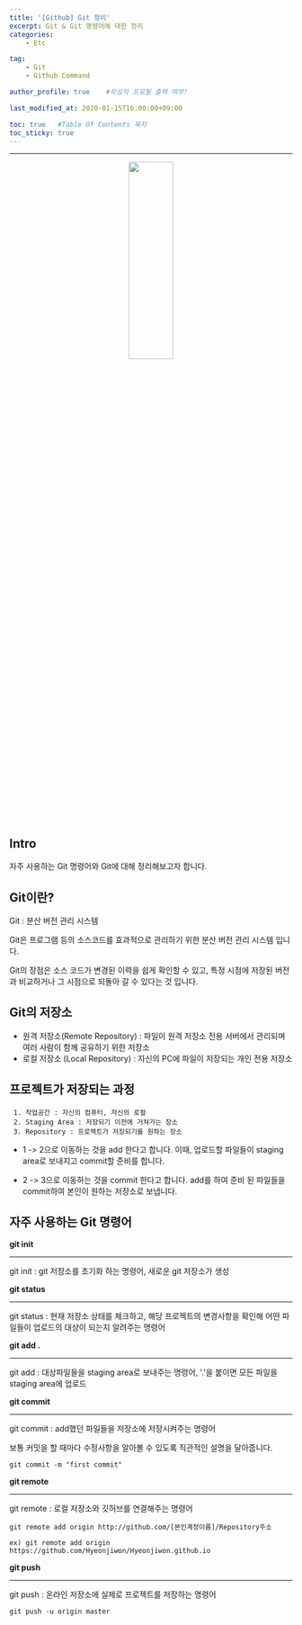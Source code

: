 ```yaml
---
title: '[Github] Git 정리'
excerpt: Git & Git 명령어에 대한 정리
categories:
    - Etc

tag:
    - Git
    - Github Command

author_profile: true    #작성자 프로필 출력 여부!

last_modified_at: 2020-01-15T16:00:00+09:00

toc: true   #Table Of Contents 목차 
toc_sticky: true
---
```


---

<center><img src="https://user-images.githubusercontent.com/47733530/72419812-df6e0780-37c0-11ea-907c-1fd2bace1f6d.png" width="40%" height="30%"></center>

## Intro
자주 사용하는 Git 명령어와 Git에 대해 정리해보고자 합니다.


## Git이란?
Git : 분산 버전 관리 시스템

Git은 프로그램 등의 소스코드를 효과적으로 관리하기 위한 분산 버전 관리 시스템 입니다.

Git의 장점은 소스 코드가 변경된 이력을 쉽게 확인할 수 있고, 특정 시점에 저장된 버전과 비교하거나 그 시점으로 되돌아 갈 수 있다는 것 입니다.  


## Git의 저장소

- 원격 저장소(Remote Repository) : 파일이 원격 저장소 전용 서버에서 관리되며 여러 사람이 함께 공유하기 위한 저장소
- 로컬 저장소 (Local Repository) : 자신의 PC에 파일이 저장되는 개인 전용 저장소


## 프로젝트가 저장되는 과정
```
 1. 작업공간 : 자신의 컴퓨터, 자신의 로컬
 2. Staging Area : 저장되기 이전에 거쳐가는 장소
 3. Repository : 프로젝트가 저장되기를 원하는 장소
```

 * 1 -> 2으로 이동하는 것을 add 한다고 합니다. 이때, 업로드할 파일들이 staging area로 보내지고 commit할 준비를 합니다.

 * 2 -> 3으로 이동하는 것을 commit 한다고 합니다. add를 하여 준비 된 파일들을 commit하여 본인이 원하는 저장소로 보냅니다.  


## 자주 사용하는 Git 명령어

__git init__

---
git init : git 저장소를 초기화 하는 명령어, 새로운 git 저장소가 생성

__git status__

---
git status : 현재 저장소 상태를 체크하고, 해당 프로젝트의 변경사항을 확인해 어떤 파일들이 업로드의 대상이 되는지 알려주는 명령어

__git add .__

---
git add : 대상파일들을 staging area로 보내주는 명령어, '.'을 붙이면 모든 파일을 staging area에 업로드

__git commit__

---
git commit : add했던 파일들을 저장소에 저장시켜주는 명령어

보통 커밋을 할 때마다 수정사항을 알아볼 수 있도록 직관적인 설명을 달아줍니다.

```
git commit -m "first commit"
```

__git remote__

---
git remote : 로컬 저장소와 깃허브를 연결해주는 명령어

```
git remote add origin http://github.com/[본인계정이름]/Repository주소

ex) git remote add origin https://github.com/Hyeonjiwon/Hyeonjiwon.github.io
```

__git push__

---
git push : 온라인 저장소에 실제로 프로젝트를 저장하는 명령어 

```
git push -u origin master
```
